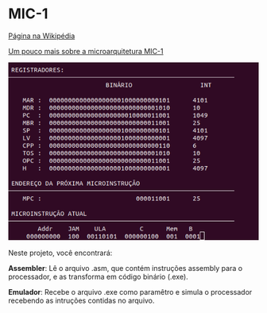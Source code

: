 # MIC-1

[Página na Wikipédia](https://en.wikipedia.org/wiki/MIC-1)

[Um pouco mais sobre a microarquitetura MIC-1](http://www.dpi.inpe.br/~carlos/Academicos/Cursos/ArqComp/aula_7.html)


<p align="center">
  <img src="https://github.com/pefelippe/MIC-1/blob/master/processador.png">
</p>

Neste projeto, você encontrará:

**Assembler**: Lê o arquivo .asm, que contém instruções assembly para o processador, e as transforma em código binário (.exe).

**Emulador**: Recebe o arquivo .exe como paramêtro e simula o processador recebendo as intruções contidas no arquivo.  



